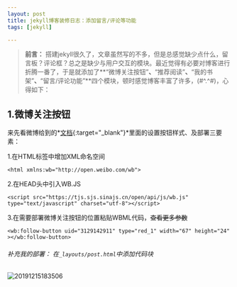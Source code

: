 ```yaml
---
layout: post
title: jekyll博客装修日志：添加留言/评论等功能
tags: [jekyll]

---
```


> **前言：** 搭建jekyll很久了，文章虽然写的不多，但是总感觉缺少点什么，留言板？评论框？总之是缺少与用户交互的模块。最近觉得有必要对博客进行折腾一番了，于是就添加了**“微博关注按钮”**、**“推荐阅读”**、**“我的书架”**、**“留言/评论功能”**四个模块，顿时感觉博客丰富了许多，(#^.^#)，心得如下：

## 1.微博关注按钮

来先看微博给到的*[文档](https://open.weibo.com/widget/followbutton.php){:target="_blank"}*里面的设置按钮样式、及部署三要素：

1.在HTML标签中增加XML命名空间

```
<html xmlns:wb="http://open.weibo.com/wb">
```

2.在HEAD头中引入WB.JS

```
<script src="https://tjs.sjs.sinajs.cn/open/api/js/wb.js" type="text/javascript" charset="utf-8"></script>
```

3.在需要部署微博关注按钮的位置粘贴WBML代码，<del>查看更多参数</del>

```
<wb:follow-button uid="3129142911" type="red_1" width="67" height="24" ></wb:follow-button>
```

###### 补充我的部署： 在`_layouts/post.html`中添加代码块

![20191215183506](http://img.6h5.cn/xindot-blog/paste/20191215183506.png)